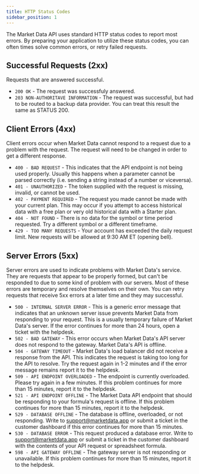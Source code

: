 ```yaml
---
title: HTTP Status Codes
sidebar_position: 1
---
```


The Market Data API uses standard HTTP status codes to report most errors. By preparing your application to utilize these status codes, you can often times solve common errors, or retry failed requests.

## Successful Requests (2xx)

Requests that are answered successful.

- `200 OK` - The request was successfuly answered.
- `203 NON-AUTHORITAVE INFORMATION` - The request was successful, but had to be routed to a backup data provider. You can treat this result the same as STATUS 200.

## Client Errors (4xx)

Client errors occur when Market Data cannot respond to a request due to a problem with the request. The request will need to be changed in order to get a different response.

- `400 - BAD REQUEST` - This indicates that the API endpoint is not being used properly. Usually this happens when a parameter cannot be parsed correctly (i.e. sending a string instead of a number or viceversa).
- `401 - UNAUTHORIZED` - The token supplied with the request is missing, invalid, or cannot be used.
- `402 - PAYMENT REQUIRED` - The request you made cannot be made with your current plan. This may occur if you attempt to access historical data with a free plan or very old historical data with a Starter plan.
- `404 - NOT FOUND` - There is no data for the symbol or time period requested. Try a different symbol or a different timeframe.
- `429 - TOO MANY REQUESTS` - Your account has exceeded the daily request limit. New requests will be allowed at 9:30 AM ET (opening bell).

## Server Errors (5xx)

Server errors are used to indicate problems with Market Data's service. They are requests that appear to be properly formed, but can't be responded to due to some kind of problem with our servers. Most of these errors are temporary and resolve themselves on their own. You can retry requests that receive 5xx errors at a later time and they may successful.

- `500 - INTERNAL SERVER ERROR` - This is a generic error message that indicates that an unknown server issue prevents Market Data from responding to your request. This is a usually temporary failure of Market Data's server. If the error continues for more than 24 hours, open a ticket with the helpdesk.
- `502 - BAD GATEWAY` - This error occurs when Market Data's API server does not respond to the gateway. Market Data's API is offline.
- `504 - GATEWAY TIMEOUT` - Market Data's load balancer did not receive a response from the API. This indicates the request is taking too long for the API to resolve. Try the request again in 1-2 minutes and if the error message remains report it to the helpdesk.
- `509 - API ENDPOINT OVERLOADED` - The endpoint is currently overloaded. Please try again in a few minutes. If this problem continues for more than 15 minutes, report it to the helpdesk.
- `521 - API ENDPOINT OFFLINE` - The Market Data API endpoint that should be responding to your formula's request is offline. If this problem continues for more than 15 minutes, report it to the helpdesk.
- `529 - DATABASE OFFLINE` - The database is offline, overloaded, or not responding. Write to support@marketdata.app or submit a ticket in the customer dashboard if this error continues for more than 15 minutes.
- `530 - DATABASE ERROR` - This request produced a database error. Write to support@marketdata.app or submit a ticket in the customer dashboard with the contents of your API request or spreadsheet formula.
- `598 - API GATEWAY OFFLINE` - The gateway server is not responding or unavailable. If this problem continues for more than 15 minutes, report it to the helpdesk.
